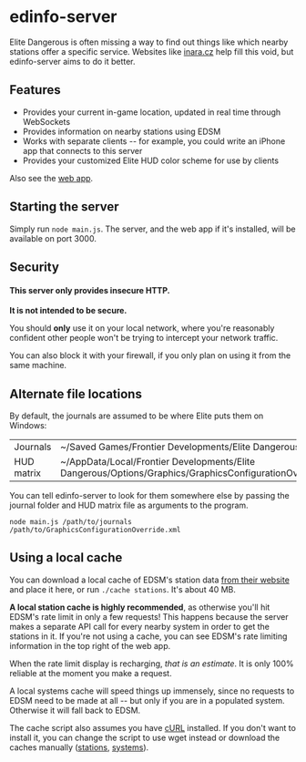 # edinfo-server

Elite Dangerous is often missing a way to find out things like which nearby stations offer a specific service. Websites like [inara.cz](https://inara.cz) help fill this void, but edinfo-server aims to do it better.

## Features

- Provides your current in-game location, updated in real time through WebSockets
- Provides information on nearby stations using EDSM
- Works with separate clients -- for example, you could write an iPhone app that connects to this server
- Provides your customized Elite HUD color scheme for use by clients

Also see the [web app][webapp].

## Starting the server

Simply run `node main.js`. The server, and the web app if it's installed, will be available on port 3000.

## Security

#### This server only provides insecure HTTP. ####

**It is not intended to be secure.**

You should **only** use it on your local network, where you're reasonably confident other people won't be trying to intercept your network traffic.

You can also block it with your firewall, if you only plan on using it from the same machine.

## Alternate file locations

By default, the journals are assumed to be where Elite puts them on Windows:

|            |                                                   |
|------------|---------------------------------------------------|
| Journals   | ~/Saved Games/Frontier Developments/Elite Dangerous |
| HUD matrix | ~/AppData/Local/Frontier Developments/Elite Dangerous/Options/Graphics/GraphicsConfigurationOverride.xml |

You can tell edinfo-server to look for them somewhere else by passing the journal folder and HUD matrix file as arguments to the program.

```
node main.js /path/to/journals /path/to/GraphicsConfigurationOverride.xml
```

## Using a local cache

You can download a local cache of EDSM's station data [from their website][edsm-station-dump] and place it here, or run `./cache stations`. It's about 40 MB.

**A local station cache is highly recommended**, as otherwise you'll hit EDSM's rate limit in only a few requests! This happens because the server makes a separate API call for every nearby system in order to get the stations in it. If you're not using a cache, you can see EDSM's rate limiting information in the top right of the web app.

When the rate limit display is recharging, _that is an estimate_. It is only 100% reliable at the moment you make a request.

A local systems cache will speed things up immensely, since no requests to EDSM need to be made at all -- but only if you are in a populated system. Otherwise it will fall back to EDSM.

The cache script also assumes you have [cURL](https://curl.haxx.se/) installed. If you don't want to install it, you can change the script to use wget instead or download the caches manually ([stations][edsm-station-dump], [systems][edsm-systems-dump]).

[webapp]: https://github.com/SilverWolf32/edinfo-server-webapp
[edsm-station-dump]: https://www.edsm.net/dump/stations.json.gz
[edsm-systems-dump]: https://www.edsm.net/dump/systemsPopulated.json.gz
